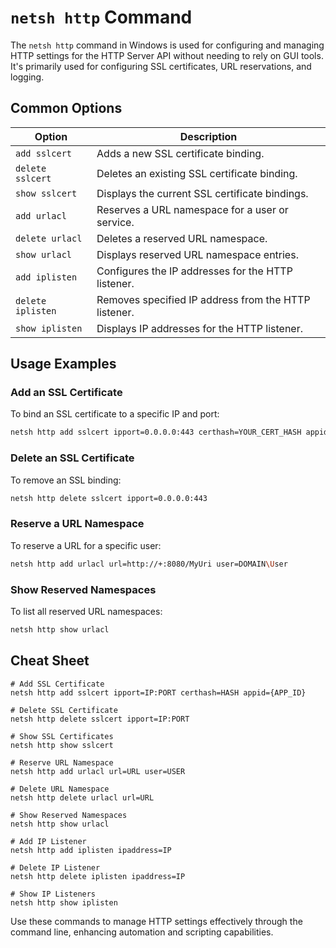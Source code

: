 # `netsh http` Command

The `netsh http` command in Windows is used for configuring and managing HTTP settings for the HTTP Server API without needing to rely on GUI tools. It's primarily used for configuring SSL certificates, URL reservations, and logging.

## Common Options

| Option                      | Description                                            |
|-----------------------------|--------------------------------------------------------|
| `add sslcert`               | Adds a new SSL certificate binding.                    |
| `delete sslcert`            | Deletes an existing SSL certificate binding.           |
| `show sslcert`              | Displays the current SSL certificate bindings.         |
| `add urlacl`                | Reserves a URL namespace for a user or service.        |
| `delete urlacl`             | Deletes a reserved URL namespace.                      |
| `show urlacl`               | Displays reserved URL namespace entries.               |
| `add iplisten`              | Configures the IP addresses for the HTTP listener.     |
| `delete iplisten`           | Removes specified IP address from the HTTP listener.   |
| `show iplisten`             | Displays IP addresses for the HTTP listener.           |

## Usage Examples

### Add an SSL Certificate
To bind an SSL certificate to a specific IP and port:

```bash
netsh http add sslcert ipport=0.0.0.0:443 certhash=YOUR_CERT_HASH appid={YOUR_APP_ID}
```

### Delete an SSL Certificate
To remove an SSL binding:

```bash
netsh http delete sslcert ipport=0.0.0.0:443
```

### Reserve a URL Namespace
To reserve a URL for a specific user:

```bash
netsh http add urlacl url=http://+:8080/MyUri user=DOMAIN\User
```

### Show Reserved Namespaces
To list all reserved URL namespaces:

```bash
netsh http show urlacl
```

## Cheat Sheet

```plaintext
# Add SSL Certificate
netsh http add sslcert ipport=IP:PORT certhash=HASH appid={APP_ID}

# Delete SSL Certificate
netsh http delete sslcert ipport=IP:PORT

# Show SSL Certificates
netsh http show sslcert

# Reserve URL Namespace
netsh http add urlacl url=URL user=USER

# Delete URL Namespace
netsh http delete urlacl url=URL

# Show Reserved Namespaces
netsh http show urlacl

# Add IP Listener
netsh http add iplisten ipaddress=IP

# Delete IP Listener
netsh http delete iplisten ipaddress=IP

# Show IP Listeners
netsh http show iplisten
```

Use these commands to manage HTTP settings effectively through the command line, enhancing automation and scripting capabilities.
